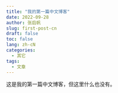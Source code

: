 ```yaml
---
title: "我的第一篇中文博客"
date: 2022-09-28
author: 张启帆
slug: first-post-cn
draft: false
toc: false
lang: zh-cN
categories:
  - 其它
tags:
  - 文章
---
```


这是我的第一篇中文博客，但这里什么也没有。